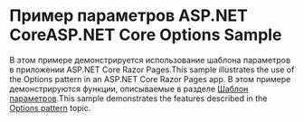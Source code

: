 # <a name="aspnet-core-options-sample"></a><span data-ttu-id="bdc9b-101">Пример параметров ASP.NET Core</span><span class="sxs-lookup"><span data-stu-id="bdc9b-101">ASP.NET Core Options Sample</span></span>

<span data-ttu-id="bdc9b-102">В этом примере демонстрируется использование шаблона параметров в приложении ASP.NET Core Razor Pages.</span><span class="sxs-lookup"><span data-stu-id="bdc9b-102">This sample illustrates the use of the Options pattern in an ASP.NET Core Razor Pages app.</span></span> <span data-ttu-id="bdc9b-103">В этом примере демонстрируются функции, описываемые в разделе [Шаблон параметров](https://docs.microsoft.com/aspnet/core/fundamentals/configuration/options).</span><span class="sxs-lookup"><span data-stu-id="bdc9b-103">This sample demonstrates the features described in the [Options pattern](https://docs.microsoft.com/aspnet/core/fundamentals/configuration/options) topic.</span></span>
